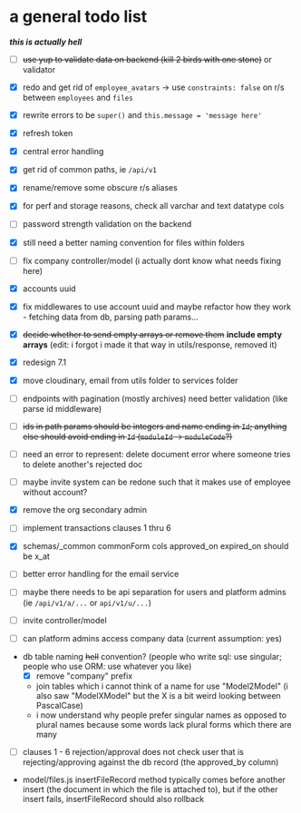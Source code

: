 # a general todo list

***this is actually hell***

- [ ] ~~use yup to validate data on backend (kill 2 birds with one stone)~~ or validator

- [x] redo and get rid of `employee_avatars` -> use `constraints: false` on r/s between `employees` and `files`

- [x] rewrite errors to be `super()` and `this.message = 'message here'`

- [x] refresh token

- [x] central error handling

- [x] get rid of common paths, ie `/api/v1`

- [x] rename/remove some obscure r/s aliases

- [x] for perf and storage reasons, check all varchar and text datatype cols

- [ ] password strength validation on the backend

- [x] still need a better naming convention for files within folders

- [ ] fix company controller/model (i actually dont know what needs fixing here)

- [x] accounts uuid

- [x] fix middlewares to use account uuid and maybe refactor how they work - fetching data from db, parsing path params...

- [x] ~~decide whether to send empty arrays or remove them~~ **include empty arrays** (edit: i forgot i made it that way in utils/response, removed it)

- [x] redesign 7.1

- [x] move cloudinary, email from utils folder to services folder

- [ ] endpoints with pagination (mostly archives) need better validation (like parse id middleware)

- [ ] ~~ids in path params should be integers and name ending in `Id`; anything else should avoid ending in `Id` (`moduleId` -> `moduleCode`?)~~

- [ ] need an error to represent: delete document error where someone tries to delete another's rejected doc

- [ ] maybe invite system can be redone such that it makes use of employee without account?

- [x] remove the org secondary admin

- [ ] implement transactions clauses 1 thru 6

- [x] schemas/_common commonForm cols approved_on expired_on should be x_at

- [ ] better error handling for the email service

- [ ] maybe there needs to be api separation for users and platform admins (ie `/api/v1/a/...` or `api/v1/u/...`)

- [ ] invite controller/model

- [ ] can platform admins access company data (current assumption: yes)

- db table naming ~~hell~~ convention? (people who write sql: use singular; people who use ORM: use whatever you like)
    - [x] remove "company" prefix
    - join tables which i cannot think of a name for use "Model2Model" (i also saw "ModelXModel" but the X is a bit weird looking between PascalCase)
    - i now understand why people prefer singular names as opposed to plural names because some words lack plural forms which there are many

- [ ] clauses 1 - 6 rejection/approval does not check user that is rejecting/approving against the db record (the approved_by column)

- model/files.js insertFileRecord method typically comes before another insert (the document in which the file is attached to), but if the other insert fails, insertFileRecord should also rollback
